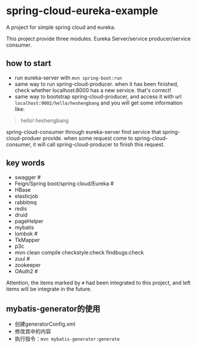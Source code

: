 # spring-cloud-eureka-example
A project for simple spring cloud and eureka.

This project provide three modules. Eureka Server/service producer/service consumer.


## how to start
- run eureka-server with `mvn spring-boot:run`
- same way to run spring-cloud-producer. when it has been finished, check whether localhost:8000 has a new service. that's correct!
- same way to bootstrap spring-cloud-producer, and access it with url `localhost:9002/hello/heshengbang` and you will get some information like:
> hello! heshengbang

spring-cloud-consumer through eureka-server find service that spring-cloud-produer provide. when some request come to spring-cloud-consumer, it will call spring-cloud-producer to finish this request.

## key words
- swagger #
- Feign/Spring boot/spring cloud/Eureka #
- HBase
- elasticjob
- rabbitmq
- redis
- druid
- pageHelper
- mybatis
- lombok #
- TkMapper
- p3c
- mvn clean compile checkstyle:check findbugs:check
- zuul #
- zookeeper
- OAuth2 #

Attention, the items marked by `#` had been integrated to this project, and left items will be integrate in the future.

## mybatis-generator的使用
- 创建generatorConfig.xml
- 修改其中的内容
- 执行指令：`mvn mybatis-generator:generate`
